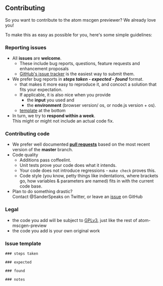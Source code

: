 ## Contributing

So you want to contribute to the atom mscgen previewer? We already love you!

To make this as easy as possible for you, here's some simple guidelines:

### Reporting issues
- All **issues** are **welcome**.    
  - These include bug reports, questions, feature requests and enhancement proposals
  - [GitHub's issue tracker](https://github.com/sverweij/atom-mscgen-preview/issues) is the easiest way to submit them.
- We prefer bug reports in  **_steps taken_ - _expected_ - _found_** format.
  -  that makes it more easy to reproduce it, and concoct a solution that fits your expectation.
  - If applicable, it is also nice when you provide
    - the **input** you used and
    - the **environment** (browser version/ os, or node.js version + os).
  - [template](#issue-template) at the bottom
- In turn, we try to **respond within a week**.    
  This might or might not include an actual code fix.

### Contributing code
- We prefer well documented **[pull requests](https://help.github.com/articles/creating-a-pull-request/)** 
  based on the most recent version of the **master** branch.
- Code quality
    - Additions pass coffeelint.
    - Unit tests prove your code does what it intends.
    - Your code does not introduce regressions - ```make check``` proves this.
    - Code style (you know, petty things like indentations, where brackets go, how variables &
      parameters are named) fits in with the current code base.
- Plan to do something drastic?     
  Contact @SanderSpeaks on Twitter, or leave an [issue](https://github.com/sverweij/atom-mscgen-preview/issues/new) on GitHub

### Legal
- the code you add will be subject to [GPLv3](wikum/licenses/license.mscgen_js.md
), just like the rest of atom-mscgen-preview
- the code you add is your own original work


### Issue template
    ### steps taken
    
    ### expected
    
    ### found
    
    ### notes
